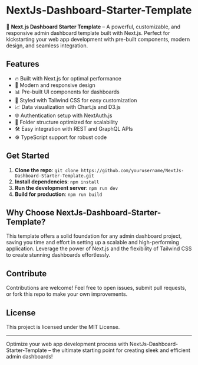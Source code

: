 # NextJs-Dashboard-Starter-Template

🚀 **Next.js Dashboard Starter Template** – A powerful, customizable, and responsive admin dashboard template built with Next.js. Perfect for kickstarting your web app development with pre-built components, modern design, and seamless integration.

## Features
- 🔥 Built with Next.js for optimal performance
- 🎨 Modern and responsive design
- 📊 Pre-built UI components for dashboards
- 💅 Styled with Tailwind CSS for easy customization
- 📈 Data visualization with Chart.js and D3.js
- 🌐 Authentication setup with NextAuth.js
- 📁 Folder structure optimized for scalability
- 🛠️ Easy integration with REST and GraphQL APIs
- ⚙️ TypeScript support for robust code

## Get Started
1. **Clone the repo**: `git clone https://github.com/yourusername/NextJs-Dashboard-Starter-Template.git`
2. **Install dependencies**: `npm install`
3. **Run the development server**: `npm run dev`
4. **Build for production**: `npm run build`

## Why Choose NextJs-Dashboard-Starter-Template?
This template offers a solid foundation for any admin dashboard project, saving you time and effort in setting up a scalable and high-performing application. Leverage the power of Next.js and the flexibility of Tailwind CSS to create stunning dashboards effortlessly.

## Contribute
Contributions are welcome! Feel free to open issues, submit pull requests, or fork this repo to make your own improvements.

## License
This project is licensed under the MIT License.

---

Optimize your web app development process with NextJs-Dashboard-Starter-Template – the ultimate starting point for creating sleek and efficient admin dashboards!

